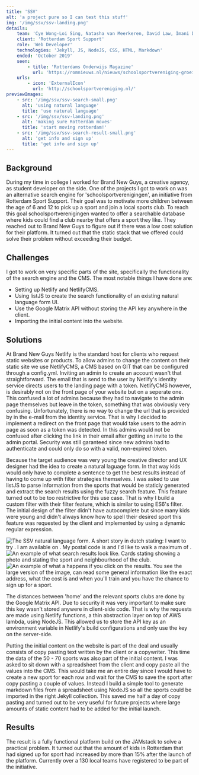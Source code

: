 ```yaml
---
title: 'SSV'
alt: 'a project pure so I can test this stuff'
img: '/img/ssv/ssv-landing.png'
details:
    team: 'Cye Wong-Loi Sing, Natasha van Meerkeren, David Law, Imani Dap'
    client: 'Rotterdam Sport Support'
    role: 'Web Developer'
    technologies: 'Jekyll, JS, NodeJS, CSS, HTML, Markdown'
    ended: 'October 2019' 
    seen: 
        - title: 'Rotterdams Onderwijs Magazine'
          url: 'https://romnieuws.nl/nieuws/schoolsportvereniging-groeit-met-ruim-15-procent'
    urls: 
        - icon: 'ExternalIcon'
          url: 'http://schoolsportvereniging.nl/'
previewImages: 
    - src: '/img/ssv/ssv-search-small.png'
      alt: 'using natural language'
      title: 'use natural language'
    - src: '/img/ssv/ssv-landing.png'
      alt: 'making sure Rotterdam moves'
      title: 'start moving rotterdam!'
    - src: '/img/ssv/ssv-search-result-small.png'
      alt: 'get info and sign up'
      title: 'get info and sign up'
---
```

## Background

During my time in college I worked for Brand New Guys, a creative agency, as student developer on the side. One of the projects I got to work on was an alternative search engine for 'schoolsportverenigingen', an initiative from Rotterdam Sport Support. Their goal was to motivate more children between the age of 6 and 12 to pick up a sport and join a local sports club. To reach this goal schoolsportverenigingen wanted to offer a searchable database where kids could find a club nearby that offers a sport they like. They reached out to Brand New Guys to figure out if there was a low cost solution for their platform. It turned out that the static stack that we offered could solve their problem without exceeding their budget. 

## Challenges

I got to work on very specific parts of the site, specifically the functionality of the search engine and the CMS. The most notable things I have done are:

- Setting up Netlify and NetlifyCMS. 
- Using listJS to create the search functionality of an existing natural language form UI.
- Use the Google Matrix API without storing the API key anywhere in the client.
- Importing the initial content into the website.

## Solutions

At Brand New Guys Netlify is the standard host for clients who request static websites or products. To allow admins to change the content on their static site we use NetlifyCMS, a CMS based on GIT that can be configured through a config.yml. Inviting an admin to create an account wasn't that straightforward. The email that is send to the user by Netlify's identity service directs users to the landing page with a token. NetlifyCMS however, is desirably not on the front page of your website but on a seperate one. This confused a lot of admins because they had to navigate to the admin page themselves but leave in the token, something that was obviously very confusing. Unfortunately, there is no way to change the url that is provided by in the e-mail from the identity service. That is why I decided to implement a redirect on the front page that would take users to the admin page as soon as a token was detected. In this admins would not be confused after clicking the link in their email after getting an invite to the admin portal. Security was still garanteed since new admins had to authenticate and could only do so with a valid, non-expired token. 

Because the target audience was very young the creative director and UX designer had the idea to create a natural laguage form. In that way kids would only have to complete a sentence to get the best results instead of having to come up with filter strategies themselves. I was asked to use listJS to parse information from the sports that would be staticly generated and extract the search results using the fuzzy search feature. This feature turned out to be too restrictive for this use case. That is why I build a custom filter with their filter feature, which is similar to using ES6's filter. The initial design of the filter didn't have autocomplete but since many kids were young and didn't always know how to spell their desired sport this feature was requested by the client and implemented by using a dynamic regular expression. 

![The SSV natural language form. A short story in dutch stating: I want to try <sport>. I am available on <every day>. My postal code is <postal code> and I'd like to walk a maximum of <minutes of travel>. ](/img/ssv/ssv-search.png)
![An example of what search results look like. Cards stating showing a photo and stating the sport and neighbourhood of the club.](/img/ssv/ssv-search-results.png)
![An example of what a happens if you click on the results. You see the large version of the image, can read some general information like the exact address, what the cost is and when you'll train and you have the chance to sign up for a sport.](/img/ssv/ssv-search-result.png)

The distances between 'home' and the relevant sports clubs are done by the Google Matrix API. Due to security it was very important to make sure this key wasn't stored anywere in client-side code. That is why the requests are made using Netlify functions, a thin abstraction layer on top of AWS lambda, using NodeJS. This allowed us to store the API key as an environment variable in Netlify's build configurations and only use the key on the server-side. 

Putting the initial content on the website is part of the deal and usually consists of copy pasting text written by the client or a copywriter. This time the data of the 50 - 70 sports was also part of the initial content. I was asked to sit down with a spreadsheet from the client and copy paste all the values into the CMS. This would take me an entire day since I would have to create a new sport for each row and wait for the CMS to save the sport after copy pasting a couple of values. Instead I build a simple tool to generate markdown files from a spreadsheet using NodeJS so all the sports could be imported in the right Jekyll collection. This saved me half a day of copy pasting and turned out to be very useful for future projects where large amounts of static content had to be added for the initial launch. 

## Results
The result is a fully functional platform build on the JAMstack to solve a practical problem. It turned out that the amount of kids in Rotterdam that had signed up for sport had increased by more than 15% after the launch of the platform. Currently over a 130 local teams have registered to be part of the initiative. 